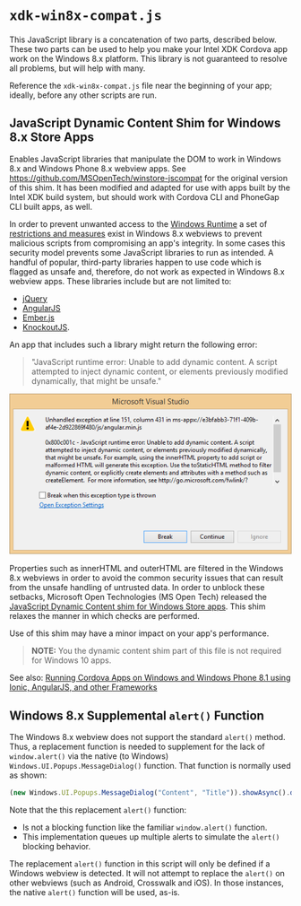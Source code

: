 # `xdk-win8x-compat.js`

This JavaScript library is a concatenation of two parts, described below. These two parts 
can be used to help you make your Intel XDK Cordova app work on the Windows 8.x platform.
This library is not guaranteed to resolve all problems, but will help with many.

Reference the `xdk-win8x-compat.js` file near the beginning of your app; 
ideally, before any other scripts are run.

## JavaScript Dynamic Content Shim for Windows 8.x Store Apps

Enables JavaScript libraries that manipulate the DOM to work in Windows 8.x 
and Windows Phone 8.x webview apps. See <https://github.com/MSOpenTech/winstore-jscompat> 
for the original version of this shim. It has been modified and adapted for use with
apps built by the Intel XDK build system, but should work with Cordova CLI and
PhoneGap CLI built apps, as well.

In order to prevent unwanted access to the 
[Windows Runtime](http://msdn.microsoft.com/en-us/library/windows/desktop/br211377.aspx) 
a set of [restrictions and measures](http://msdn.microsoft.com/en-us/library/windows/apps/hh849625.aspx)
exist in Windows 8.x webviews to prevent malicious scripts from compromising an app's integrity. 
In some cases this security model prevents some JavaScript libraries to run as intended. A handful of 
popular, third-party libraries happen to use code which is flagged as unsafe and, therefore, do not 
work as expected in Windows 8.x webview apps. These libraries include but are not limited to:

* [jQuery](https://jquery.com/)
* [AngularJS](https://angularjs.org/)
* [Ember.js](http://emberjs.com/)
* [KnockoutJS](http://knockoutjs.com/).

An app that includes such a library might return the following error: 

> "JavaScript runtime error: Unable to add dynamic content. 
> A script attempted to inject dynamic content, or elements 
> previously modified dynamically, that might be unsafe."

![](error.PNG)

Properties such as innerHTML and outerHTML are filtered in the Windows 8.x webviews
in order to avoid the common security issues that can result from the unsafe handling 
of untrusted data. In order to unblock these setbacks, Microsoft Open Technologies 
(MS Open Tech) released the
[JavaScript Dynamic Content shim for Windows Store apps](https://github.com/MSOpenTech/winstore-jscompat). 
This shim relaxes the manner in which checks are performed.

Use of this shim may have a minor impact on your app's performance.

> **NOTE:** You the dynamic content shim part of this file is not required for Windows 10 apps.

See also: [Running Cordova Apps on Windows and Windows Phone 8.1 using Ionic, AngularJS, and other Frameworks](http://blogs.msdn.com/b/msdn_answers/archive/2015/02/10/running-cordova-apps-on-windows-and-windows-phone-8-1-using-ionic-angularjs-and-other-frameworks.aspx)

## Windows 8.x Supplemental `alert()` Function

The Windows 8.x webview does not support the standard `alert()` method. Thus, a replacement
function is needed to supplement for the lack of `window.alert()` via the native (to Windows)
`Windows.UI.Popups.MessageDialog()` function. That function is normally used as shown:
```JavaScript
(new Windows.UI.Popups.MessageDialog("Content", "Title")).showAsync().done() ;
```
Note that the this replacement `alert()` function:

- Is not a blocking function like the familiar `window.alert()` function.
- This implementation queues up multiple alerts to simulate the `alert()` blocking behavior.

The replacement `alert()` function in this script will only be defined if a Windows webview
is detected. It will not attempt to replace the `alert()` on other webviews (such as Android,
Crosswalk and iOS). In those instances, the native `alert()` function will be used, as-is.
